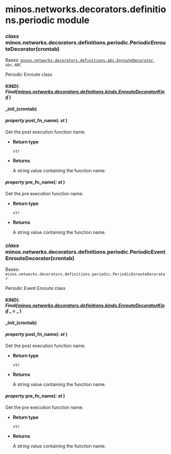 # minos.networks.decorators.definitions.periodic module


### _class_ minos.networks.decorators.definitions.periodic.PeriodicEnrouteDecorator(crontab)
Bases: [`minos.networks.decorators.definitions.abc.EnrouteDecorator`](minos.networks.decorators.definitions.abc.md#minos.networks.decorators.definitions.abc.EnrouteDecorator), `abc.ABC`

Periodic Enroute class


#### KIND(_: Final[[minos.networks.decorators.definitions.kinds.EnrouteDecoratorKind](minos.networks.decorators.definitions.kinds.md#minos.networks.decorators.definitions.kinds.EnrouteDecoratorKind)_ )

#### \__init__(crontab)

#### _property_ post_fn_name(_: st_ )
Get the post execution function name.


* **Return type**

    `str`



* **Returns**

    A string value containing the function name.



#### _property_ pre_fn_name(_: st_ )
Get the pre execution function name.


* **Return type**

    `str`



* **Returns**

    A string value containing the function name.



### _class_ minos.networks.decorators.definitions.periodic.PeriodicEventEnrouteDecorator(crontab)
Bases: `minos.networks.decorators.definitions.periodic.PeriodicEnrouteDecorator`

Periodic Event Enroute class


#### KIND(_: Final[[minos.networks.decorators.definitions.kinds.EnrouteDecoratorKind](minos.networks.decorators.definitions.kinds.md#minos.networks.decorators.definitions.kinds.EnrouteDecoratorKind)_ _ = _ )

#### \__init__(crontab)

#### _property_ post_fn_name(_: st_ )
Get the post execution function name.


* **Return type**

    `str`



* **Returns**

    A string value containing the function name.



#### _property_ pre_fn_name(_: st_ )
Get the pre execution function name.


* **Return type**

    `str`



* **Returns**

    A string value containing the function name.
